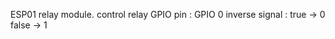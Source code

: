 ESP01 relay module.
    control relay GPIO pin : GPIO 0
    inverse signal : true -> 0
                     false -> 1
                     